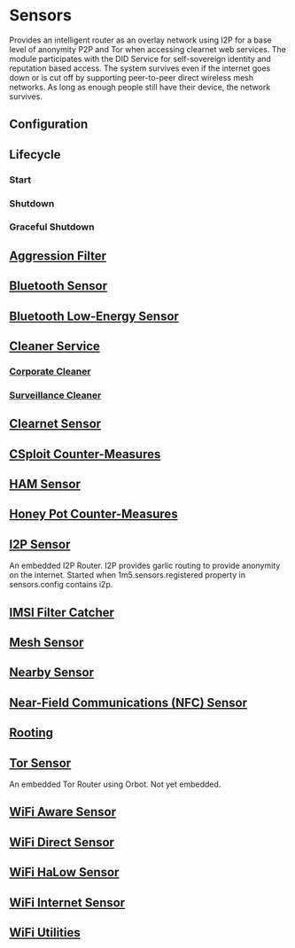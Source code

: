 # Sensors
Provides an intelligent router as an overlay network using I2P for a base level of anonymity P2P and Tor when accessing clearnet web services. 
The module participates with the DID Service for self-sovereign identity and reputation based access. 
The system survives even if the internet goes down or is cut off by supporting peer-to-peer direct wireless mesh networks. 
As long as enough people still have their device, the network survives.

## Configuration

## Lifecycle

### Start

### Shutdown

### Graceful Shutdown

## [Aggression Filter](https://github.com/1m5/core/tree/master/src/main/java/io/onemfive/core/sensors/aggression/README.md)

## [Bluetooth Sensor](https://github.com/1m5/core/tree/master/src/main/java/io/onemfive/core/sensors/bluetooth/README.md)

## [Bluetooth Low-Energy Sensor](https://github.com/1m5/core/tree/master/src/main/java/io/onemfive/core/sensors/bluetoothle/README.md)

## [Cleaner Service](https://github.com/1m5/core/tree/master/src/main/java/io/onemfive/core/sensors/cleaner/README.md)

### [Corporate Cleaner](https://github.com/1m5/core/tree/master/src/main/java/io/onemfive/core/sensors/cleaner/corporate/README.md)

### [Surveillance Cleaner](https://github.com/1m5/core/tree/master/src/main/java/io/onemfive/core/sensors/cleaner/surveillance/README.md)

## [Clearnet Sensor](https://github.com/1m5/core/tree/master/src/main/java/io/onemfive/core/sensors/clearnet/README.md)

## [CSploit Counter-Measures](https://github.com/1m5/core/tree/master/src/main/java/io/onemfive/core/sensors/csploit/README.md)

## [HAM Sensor](https://github.com/1m5/core/tree/master/src/main/java/io/onemfive/core/sensors/ham/README.md)

## [Honey Pot Counter-Measures](https://github.com/1m5/core/tree/master/src/main/java/io/onemfive/core/sensors/honeypot/README.md)

## [I2P Sensor](https://github.com/1m5/core/tree/master/src/main/java/io/onemfive/core/sensors/i2p/README.md)
An embedded I2P Router. 
I2P provides garlic routing to provide anonymity on the internet.
Started when 1m5.sensors.registered property in sensors.config contains i2p.

## [IMSI Filter Catcher](https://github.com/1m5/core/tree/master/src/main/java/io/onemfive/core/sensors/imsi/README.md)

## [Mesh Sensor](https://github.com/1m5/core/tree/master/src/main/java/io/onemfive/core/sensors/imsi/README.md)

## [Nearby Sensor](https://github.com/1m5/core/tree/master/src/main/java/io/onemfive/core/sensors/nearby/README.md)

## [Near-Field Communications (NFC) Sensor](https://github.com/1m5/core/tree/master/src/main/java/io/onemfive/core/sensors/nfc/README.md)

## [Rooting](https://github.com/1m5/core/tree/master/src/main/java/io/onemfive/core/sensors/rooting/README.md)

## [Tor Sensor](https://github.com/1m5/core/tree/master/src/main/java/io/onemfive/core/sensors/tor/README.md)
An embedded Tor Router using Orbot.
Not yet embedded.

## [WiFi Aware Sensor](https://github.com/1m5/core/tree/master/src/main/java/io/onemfive/core/sensors/wifi/aware/README.md)

## [WiFi Direct Sensor](https://github.com/1m5/core/tree/master/src/main/java/io/onemfive/core/sensors/wifi/direct/README.md)

## [WiFi HaLow Sensor](https://github.com/1m5/core/tree/master/src/main/java/io/onemfive/core/sensors/wifi/halow/README.md)

## [WiFi Internet Sensor](https://github.com/1m5/core/tree/master/src/main/java/io/onemfive/core/sensors/wifi/internet/README.md)

## [WiFi Utilities](https://github.com/1m5/core/tree/master/src/main/java/io/onemfive/core/sensors/wifi/util/README.md)